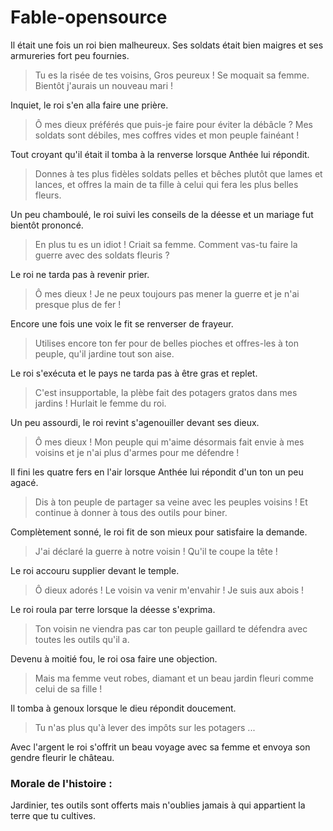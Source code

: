 # Fable-opensource

Il était une fois un roi bien malheureux.
Ses soldats était bien maigres et ses armureries fort peu fournies.

> Tu es la risée de tes voisins, Gros peureux ! Se moquait sa femme. Bientôt j'aurais un nouveau mari !

Inquiet, le roi s'en alla faire une prière.

> Ô mes dieux préférés que puis-je faire pour éviter la débâcle ? Mes soldats sont débiles, mes coffres vides et mon peuple fainéant !

Tout croyant qu'il était il tomba à la renverse lorsque Anthée  lui répondit.
> Donnes à tes plus fidèles soldats pelles et bêches plutôt que lames et lances, et offres la main de ta fille à celui qui fera les plus belles fleurs.

Un peu chamboulé, le roi suivi les conseils de la déesse et un mariage fut bientôt prononcé.

> En plus tu es un idiot ! Criait sa femme. Comment vas-tu faire la guerre avec des soldats fleuris ?

Le roi ne tarda pas à revenir prier.

> Ô mes dieux ! Je ne peux toujours pas mener la guerre et je n'ai presque plus de fer !

Encore une fois une voix le fit se renverser de frayeur.
> Utilises encore ton fer pour de belles pioches et offres-les à ton peuple, qu'il jardine tout son aise.

Le roi s'exécuta et le pays ne tarda pas à être gras et replet.

> C'est insupportable, la plèbe fait des potagers gratos dans mes jardins ! Hurlait le femme du roi.

Un peu assourdi, le roi revint s'agenouiller devant ses dieux.

> Ô mes dieux ! Mon peuple qui m'aime désormais fait envie à mes voisins et je n'ai plus d'armes pour me défendre !

Il fini les quatre fers en l'air lorsque Anthée lui répondit d'un ton un peu agacé.
> Dis à ton peuple de partager sa veine avec les peuples voisins ! Et continue à donner à tous des outils pour biner.

Complètement sonné, le roi fit de son mieux pour satisfaire la demande.

> J'ai déclaré la guerre à notre voisin ! Qu'il te coupe la tête !

Le roi accouru supplier devant le temple.

> Ô dieux adorés ! Le voisin va venir m'envahir ! Je suis aux abois !

Le roi roula par terre lorsque la déesse s'exprima.
> Ton voisin ne viendra pas car ton peuple gaillard te défendra avec toutes les outils qu'il a.

Devenu à moitié fou, le roi osa faire une objection.
> Mais ma femme veut robes, diamant et un beau jardin fleuri comme celui de sa fille !

Il tomba à genoux lorsque le dieu répondit doucement.
> Tu n'as plus qu'à lever des impôts sur les potagers ...

Avec l'argent le roi s'offrit un beau voyage avec sa femme et envoya son gendre fleurir le château.

### Morale de l'histoire :
Jardinier, tes outils sont offerts mais n'oublies jamais à qui appartient la terre que tu cultives.

